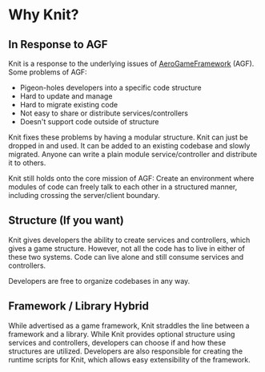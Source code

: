 # Why Knit?

## In Response to AGF

Knit is a response to the underlying issues of [AeroGameFramework](https://github.com/Sleitnick/AeroGameFramework) (AGF). Some problems of AGF:

- Pigeon-holes developers into a specific code structure
- Hard to update and manage
- Hard to migrate existing code
- Not easy to share or distribute services/controllers
- Doesn't support code outside of structure

Knit fixes these problems by having a modular structure. Knit can just be dropped in and used. It can be added to an existing codebase and slowly migrated. Anyone can write a plain module service/controller and distribute it to others.

Knit still holds onto the core mission of AGF: Create an environment where modules of code can freely talk to each other in a structured manner, including crossing the server/client boundary.

## Structure (If you want)

Knit gives developers the ability to create services and controllers, which gives a game structure. However, not all the code has to live in either of these two systems. Code can live alone and still consume services and controllers.

Developers are free to organize codebases in any way.

## Framework / Library Hybrid
While advertised as a game framework, Knit straddles the line between a framework and a library. While Knit provides optional structure using services and controllers, developers can choose if and how these structures are utilized. Developers are also responsible for creating the runtime scripts for Knit, which allows easy extensibility of the framework.
